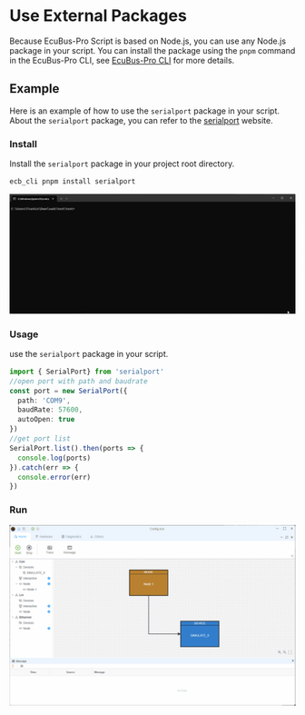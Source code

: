 # Use External Packages

Because EcuBus-Pro Script is based on Node.js, you can use any Node.js package in your script. You can install the package using the `pnpm` command in the EcuBus-Pro CLI, see [EcuBus-Pro CLI](cli.md) for more details.


## Example
Here is an example of how to use the `serialport` package in your script.
About the `serialport` package, you can refer to the [serialport](https://serialport.io/) website.


### Install 

Install the `serialport` package in your project root directory.

```bash
ecb_cli pnpm install serialport
```
![alt text](pnpm.gif)

### Usage

use the `serialport` package in your script.

```typescript
import { SerialPort} from 'serialport'
//open port with path and baudrate
const port = new SerialPort({
  path: 'COM9',
  baudRate: 57600,
  autoOpen: true
})
//get port list
SerialPort.list().then(ports => {
  console.log(ports)
}).catch(err => {
  console.error(err)
})
```

### Run
![alt text](serialPort.gif)